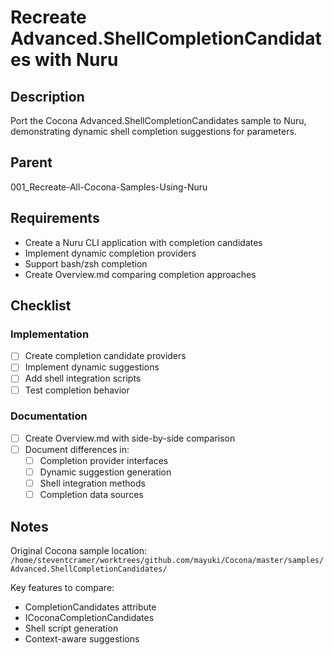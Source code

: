 # Recreate Advanced.ShellCompletionCandidates with Nuru

## Description

Port the Cocona Advanced.ShellCompletionCandidates sample to Nuru, demonstrating dynamic shell completion suggestions for parameters.

## Parent
001_Recreate-All-Cocona-Samples-Using-Nuru

## Requirements

- Create a Nuru CLI application with completion candidates
- Implement dynamic completion providers
- Support bash/zsh completion
- Create Overview.md comparing completion approaches

## Checklist

### Implementation
- [ ] Create completion candidate providers
- [ ] Implement dynamic suggestions
- [ ] Add shell integration scripts
- [ ] Test completion behavior

### Documentation
- [ ] Create Overview.md with side-by-side comparison
- [ ] Document differences in:
  - [ ] Completion provider interfaces
  - [ ] Dynamic suggestion generation
  - [ ] Shell integration methods
  - [ ] Completion data sources

## Notes

Original Cocona sample location: `/home/steventcramer/worktrees/github.com/mayuki/Cocona/master/samples/Advanced.ShellCompletionCandidates/`

Key features to compare:
- CompletionCandidates attribute
- ICoconaCompletionCandidates
- Shell script generation
- Context-aware suggestions